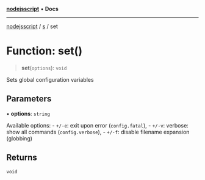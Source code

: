 [**nodejsscript**](../../../README.md) • **Docs**

***

[nodejsscript](../../../README.md) / [s](../README.md) / set

# Function: set()

> **set**(`options`): `void`

Sets global configuration variables

## Parameters

• **options**: `string`

Available options:
       - `+/-e`: exit upon error (`config.fatal`),
       - `+/-v`: verbose: show all commands (`config.verbose`),
       - `+/-f`: disable filename expansion (globbing)

## Returns

`void`
